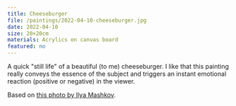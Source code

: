```yaml
---
title: Cheeseburger
file: /paintings/2022-04-10-cheeseburger.jpg
date: 2022-04-10
size: 20×20cm
materials: Acrylics on canvas board
featured: no
---
```


A quick "still life" of a beautiful (to me) cheeseburger. I like that this painting really conveys the essence of the subject and triggers an instant emotional reaction (positive or negative) in the viewer.

Based on [this photo by Ilya Mashkov](https://unsplash.com/photos/_qxbJUr9RqI).